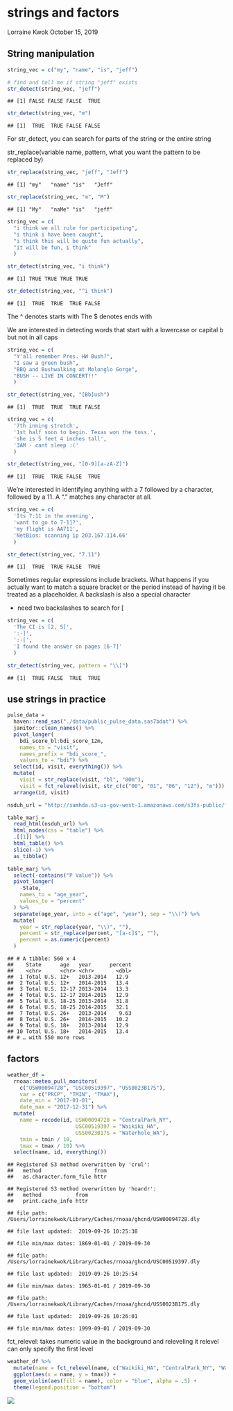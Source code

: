 strings and factors
================
Lorraine Kwok
October 15, 2019

## String manipulation

``` r
string_vec = c("my", "name", "is", "jeff")

# find and tell me if string "jeff" exists
str_detect(string_vec, "jeff")
```

    ## [1] FALSE FALSE FALSE  TRUE

``` r
str_detect(string_vec, "m")
```

    ## [1]  TRUE  TRUE FALSE FALSE

For str\_detect, you can search for parts of the string or the entire
string

str\_replace(variable name, pattern, what you want the pattern to be
replaced by)

``` r
str_replace(string_vec, "jeff", "Jeff")
```

    ## [1] "my"   "name" "is"   "Jeff"

``` r
str_replace(string_vec, "m", "M")
```

    ## [1] "My"   "naMe" "is"   "jeff"

``` r
string_vec = c(
  "i think we all rule for participating",
  "i think i have been caught",
  "i think this will be quite fun actually",
  "it will be fun, i think"
  )

str_detect(string_vec, "i think")
```

    ## [1] TRUE TRUE TRUE TRUE

``` r
str_detect(string_vec, "^i think")
```

    ## [1]  TRUE  TRUE  TRUE FALSE

The ^ denotes starts with The $ denotes ends with

We are interested in detecting words that start with a lowercase or
capital b but not in all caps

``` r
string_vec = c(
  "Y'all remember Pres. HW Bush?",
  "I saw a green bush",
  "BBQ and Bushwalking at Molonglo Gorge",
  "BUSH -- LIVE IN CONCERT!!"
  )

str_detect(string_vec, "[Bb]ush")
```

    ## [1]  TRUE  TRUE  TRUE FALSE

``` r
string_vec = c(
  '7th inning stretch',
  '1st half soon to begin. Texas won the toss.',
  'she is 5 feet 4 inches tall',
  '3AM - cant sleep :('
  )

str_detect(string_vec, "[0-9][a-zA-Z]")
```

    ## [1]  TRUE  TRUE FALSE  TRUE

We’re interested in identifying anything with a 7 followed by a
character, followed by a 11. A “.” matches any character at all.

``` r
string_vec = c(
  'Its 7:11 in the evening',
  'want to go to 7-11?',
  'my flight is AA711',
  'NetBios: scanning ip 203.167.114.66'
  )

str_detect(string_vec, "7.11")
```

    ## [1]  TRUE  TRUE FALSE  TRUE

Sometimes regular expressions include brackets. What happens if you
actually want to match a square bracket or the period instead of having
it be treated as a placeholder. A backslash is also a special character
- need two backslashes to search for \[

``` r
string_vec = c(
  'The CI is [2, 5]',
  ':-]',
  ':-[',
  'I found the answer on pages [6-7]'
  )

str_detect(string_vec, pattern = "\\[")
```

    ## [1]  TRUE FALSE  TRUE  TRUE

## use strings in practice

``` r
pulse_data = 
  haven::read_sas("./data/public_pulse_data.sas7bdat") %>%
  janitor::clean_names() %>%
  pivot_longer(
    bdi_score_bl:bdi_score_12m,
    names_to = "visit", 
    names_prefix = "bdi_score_",
    values_to = "bdi") %>%
  select(id, visit, everything()) %>%
  mutate(
    visit = str_replace(visit, "bl", "00m"),
    visit = fct_relevel(visit, str_c(c("00", "01", "06", "12"), "m"))) %>%
  arrange(id, visit)
```

``` r
nsduh_url = "http://samhda.s3-us-gov-west-1.amazonaws.com/s3fs-public/field-uploads/2k15StateFiles/NSDUHsaeShortTermCHG2015.htm"

table_marj = 
  read_html(nsduh_url) %>% 
  html_nodes(css = "table") %>% 
  .[[1]] %>%
  html_table() %>%
  slice(-1) %>%
  as_tibble()
```

``` r
table_marj %>%
  select(-contains("P Value")) %>%
  pivot_longer(
    -State,
    names_to = "age_year",
    values_to = "percent"
  ) %>%
  separate(age_year, into = c("age", "year"), sep = "\\(") %>% 
  mutate(
    year = str_replace(year, "\\)", ""),
    percent = str_replace(percent, "[a-c]$", ""),
    percent = as.numeric(percent)
  )
```

    ## # A tibble: 560 x 4
    ##    State      age   year      percent
    ##    <chr>      <chr> <chr>       <dbl>
    ##  1 Total U.S. 12+   2013-2014   12.9 
    ##  2 Total U.S. 12+   2014-2015   13.4 
    ##  3 Total U.S. 12-17 2013-2014   13.3 
    ##  4 Total U.S. 12-17 2014-2015   12.9 
    ##  5 Total U.S. 18-25 2013-2014   31.8 
    ##  6 Total U.S. 18-25 2014-2015   32.1 
    ##  7 Total U.S. 26+   2013-2014    9.63
    ##  8 Total U.S. 26+   2014-2015   10.2 
    ##  9 Total U.S. 18+   2013-2014   12.9 
    ## 10 Total U.S. 18+   2014-2015   13.4 
    ## # … with 550 more rows

## factors

``` r
weather_df = 
  rnoaa::meteo_pull_monitors(
    c("USW00094728", "USC00519397", "USS0023B17S"),
    var = c("PRCP", "TMIN", "TMAX"), 
    date_min = "2017-01-01",
    date_max = "2017-12-31") %>%
  mutate(
    name = recode(id, USW00094728 = "CentralPark_NY", 
                      USC00519397 = "Waikiki_HA",
                      USS0023B17S = "Waterhole_WA"),
    tmin = tmin / 10,
    tmax = tmax / 10) %>%
  select(name, id, everything())
```

    ## Registered S3 method overwritten by 'crul':
    ##   method                 from
    ##   as.character.form_file httr

    ## Registered S3 method overwritten by 'hoardr':
    ##   method           from
    ##   print.cache_info httr

    ## file path:          /Users/lorrainekwok/Library/Caches/rnoaa/ghcnd/USW00094728.dly

    ## file last updated:  2019-09-26 10:25:38

    ## file min/max dates: 1869-01-01 / 2019-09-30

    ## file path:          /Users/lorrainekwok/Library/Caches/rnoaa/ghcnd/USC00519397.dly

    ## file last updated:  2019-09-26 10:25:54

    ## file min/max dates: 1965-01-01 / 2019-09-30

    ## file path:          /Users/lorrainekwok/Library/Caches/rnoaa/ghcnd/USS0023B17S.dly

    ## file last updated:  2019-09-26 10:26:01

    ## file min/max dates: 1999-09-01 / 2019-09-30

fct\_relevel: takes numeric value in the background and releveling it
relevel can only specify the first level

``` r
weather_df %>%
  mutate(name = fct_relevel(name, c("Waikiki_HA", "CentralPark_NY", "Waterhole_WA"))) %>% 
  ggplot(aes(x = name, y = tmax)) + 
  geom_violin(aes(fill = name), color = "blue", alpha = .5) + 
  theme(legend.position = "bottom")
```

![](data_wrangling_II_part2_files/figure-gfm/unnamed-chunk-12-1.png)<!-- -->
